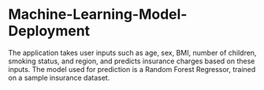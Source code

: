 # Machine-Learning-Model-Deployment

The application takes user inputs such as age, sex, BMI, number of children, smoking status, and region, and predicts insurance charges based on these inputs. The model used for prediction is a Random Forest Regressor, trained on a sample insurance dataset.
